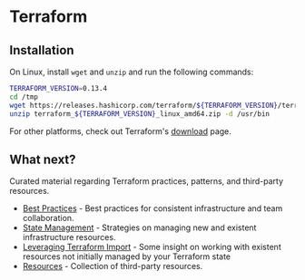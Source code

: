 # Terraform

## Installation

On Linux, install `wget` and `unzip` and run the following commands:

```bash
TERRAFORM_VERSION=0.13.4
cd /tmp
wget https://releases.hashicorp.com/terraform/${TERRAFORM_VERSION}/terraform_${TERRAFORM_VERSION}_linux_amd64.zip
unzip terraform_${TERRAFORM_VERSION}_linux_amd64.zip -d /usr/bin
```

For other platforms, check out Terraform's [download][tf-download] page.

## What next?

Curated material regarding Terraform practices, patterns, and third-party resources.

* [Best Practices](best-practices.md) - Best practices for consistent infrastructure and team collaboration.
* [State Management](state-management.md) - Strategies on managing new and existent infrastructure resources.
* [Leveraging Terraform Import](leveraging-terraform-import.md) - Some insight on working with existent resources not initially managed by your Terraform state
* [Resources](resources.md) - Collection of third-party resources.


[tf-download]: https://www.terraform.io/downloads.html
